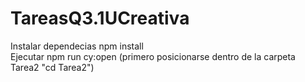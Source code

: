 # TareasQ3.1UCreativa

Instalar dependecias
npm install
<br/>
Ejecutar npm run cy:open (primero posicionarse dentro de la carpeta Tarea2 "cd Tarea2")
